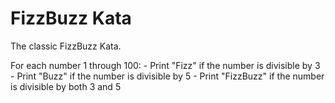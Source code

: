 # FizzBuzz Kata

The classic FizzBuzz Kata.

For each number 1 through 100:
	- Print "Fizz" if the number is divisible by 3
	- Print "Buzz" if the number is divisible by 5
	- Print "FizzBuzz" if the number is divisible by both 3 and 5

